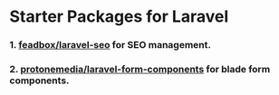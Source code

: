 # Starter Packages for Laravel

### 1. **[feadbox/laravel-seo](https://www.github.com/feadbox/laravel-seo)** for SEO management.

### 2. **[protonemedia/laravel-form-components](https://www.github.com/protonemedia/laravel-form-components)** for blade form components.